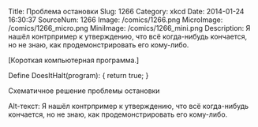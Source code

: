 Title: Проблема остановки 
Slug: 1266 
Category: xkcd 
Date: 2014-01-24 16:30:37 
SourceNum: 1266 
Image: /comics/1266.png 
MicroImage: /comics/1266_micro.png 
MiniImage: /comics/1266_mini.png 
Description: Я нашёл контрпример к утверждению, что всё когда-нибудь кончается, но не знаю, как продемонстрировать его кому-либо. 

[Короткая компьютерная программа.]

Define DoesItHalt(program):
{
    return true;
}

Схематичное решение проблемы остановки

Alt-текст: Я нашёл контрпример к утверждению, что всё когда-нибудь кончается, но не знаю, как продемонстрировать его кому-либо.